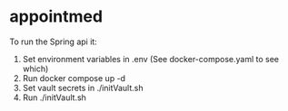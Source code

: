 # appointmed

To run the Spring api it:

1. Set environment variables in .env (See docker-compose.yaml to see which)
2. Run docker compose up -d
3. Set vault secrets in ./initVault.sh
4. Run ./initVault.sh